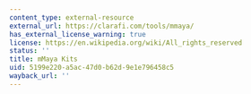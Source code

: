 ```yaml
---
content_type: external-resource
external_url: https://clarafi.com/tools/mmaya/
has_external_license_warning: true
license: https://en.wikipedia.org/wiki/All_rights_reserved
status: ''
title: mMaya Kits
uid: 5199e220-a5ac-47d0-b62d-9e1e796458c5
wayback_url: ''
---
```

